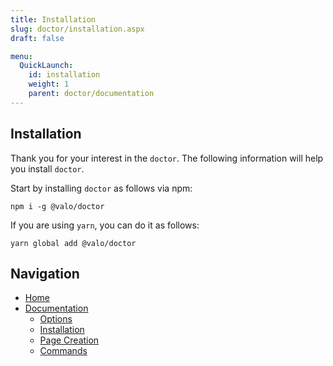 ```yaml
---
title: Installation
slug: doctor/installation.aspx
draft: false

menu:
  QuickLaunch:
    id: installation
    weight: 1
    parent: doctor/documentation
---
```


## Installation

Thank you for your interest in the `doctor`. The following information will help you install `doctor`.

Start by installing `doctor` as follows via npm:

```
npm i -g @valo/doctor
```

If you are using `yarn`, you can do it as follows:

```
yarn global add @valo/doctor
```

## Navigation

- [Home](../home)
- [Documentation](./documentation)
  - [Options](./options)
  - [Installation](.)
  - [Page Creation](./page-creation)
  - [Commands](./commands)